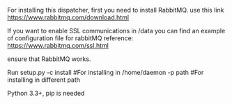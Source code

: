 For installing this dispatcher, first you need to install RabbitMQ.
use this link https://www.rabbitmq.com/download.html

If you want to enable SSL communications in /data you can find
an example of configuration file for rabbitMQ
reference: https://www.rabbitmq.com/ssl.html

ensure that RabbitMQ works.

Run setup.py
     -c install #For installing in /home/daemon
     -p path #For installing in different path

Python 3.3+, pip is needed